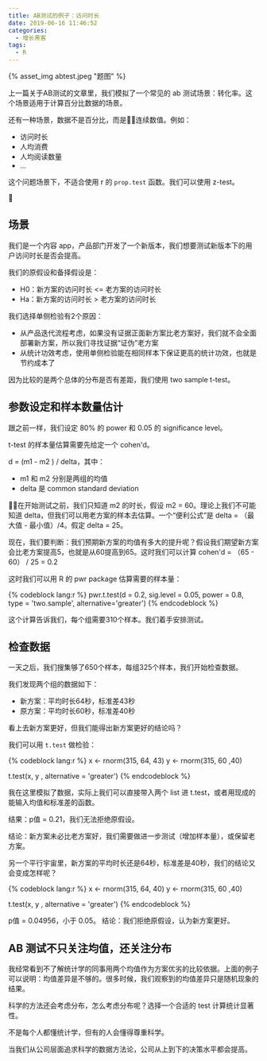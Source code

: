 ```yaml
---
title: AB测试的例子：访问时长
date: 2019-06-16 11:46:52
categories:
  - 增长黑客
tags:
  - R
---
```


{% asset_img abtest.jpeg "题图" %}

上一篇关于AB测试的文章里，我们模拟了一个常见的 ab 测试场景：转化率。这个场景适用于计算百分比数据的场景。

还有一种场景，数据不是百分比，而是连续数值。例如：
- 访问时长
- 人均消费
- 人均阅读数量
- ...

这个问题场景下，不适合使用 r 的 `prop.test` 函数。我们可以使用 z-test。

<!-- more -->

## 场景

我们是一个内容 app，产品部门开发了一个新版本，我们想要测试新版本下的用户访问时长是否会提高。

我们的原假设和备择假设是：
- H0：新方案的访问时长 <= 老方案的访问时长
- Ha：新方案的访问时长 > 老方案的访问时长

我们选择单侧检验有2个原因：
- 从产品迭代流程考虑，如果没有证据正面新方案比老方案好，我们就不会全面部署新方案，所以我们寻找证据“证伪”老方案
- 从统计功效考虑，使用单侧检验能在相同样本下保证更高的统计功效，也就是节约成本了

因为比较的是两个总体的分布是否有差距，我们使用 two sample t-test。

## 参数设定和样本数量估计

跟之前一样，我们设定 80% 的 power 和 0.05 的 significance level。

t-test 的样本量估算需要先给定一个 cohen'd。

d = (m1 - m2 ) /  delta，其中：
- m1 和 m2 分别是两组的均值
- delta 是 common standard deviation

在开始测试之前，我们只知道 m2 的时长，假设 m2 = 60。理论上我们不可能知道 delta，但我们可以用老方案的样本去估算。一个“便利公式”是 delta = （最大值 - 最小值）/4。假定 delta = 25。

现在，我们要判断：我们预期新方案的均值有多大的提升呢？假设我们期望新方案会比老方案提高5，也就是从60提高到65。这时我们可以计算 cohen'd = （65 - 60） / 25 = 0.2

这时我们可以用 R 的 pwr package 估算需要的样本量：

{% codeblock lang:r %}
pwr.t.test(d = 0.2, sig.level = 0.05, power = 0.8, type = 'two.sample', alternative='greater')
{% endcodeblock %}

这个计算告诉我们，每个组需要310个样本。我们着手安排测试。


## 检查数据

一天之后，我们搜集够了650个样本，每组325个样本，我们开始检查数据。

我们发现两个组的数据如下：
- 新方案：平均时长64秒，标准差43秒
- 原方案：平均时长60秒，标准差40秒

看上去新方案更好，但我们能得出新方案更好的结论吗？

我们可以用 `t.test` 做检验：

{% codeblock lang:r %}
x <- rnorm(315, 64, 43)
y <- rnorm(315, 60 ,40)

t.test(x, y , alternative = 'greater')
{% endcodeblock %}

我在这里模拟了数据，实际上我们可以直接带入两个 list 进 t.test，或者用现成的能输入均值和标准差的函数。

结果：p值 = 0.21，我们无法拒绝原假设。

结论：新方案未必比老方案好，我们需要做进一步测试（增加样本量），或保留老方案。


另一个平行宇宙里，新方案的平均时长还是64秒，标准差是40秒，我们的结论又会变成怎样呢？

{% codeblock lang:r %}
x <- rnorm(315, 64, 40)
y <- rnorm(315, 60 ,40)

t.test(x, y , alternative = 'greater')
{% endcodeblock %}

p值 = 0.04956，小于 0.05。
结论：我们拒绝原假设，认为新方案更好。

## AB 测试不只关注均值，还关注分布

我经常看到不了解统计学的同事用两个均值作为方案优劣的比较依据。上面的例子可以说明：均值差异是不够的。很多时候，我们观察到的均值差异只是随机现象的结果。

科学的方法还会考虑分布，怎么考虑分布呢？选择一个合适的 test 计算统计显著性。

不是每个人都懂统计学，但有的人会懂得尊重科学。

当我们从公司层面追求科学的数据方法论，公司从上到下的决策水平都会提高。
